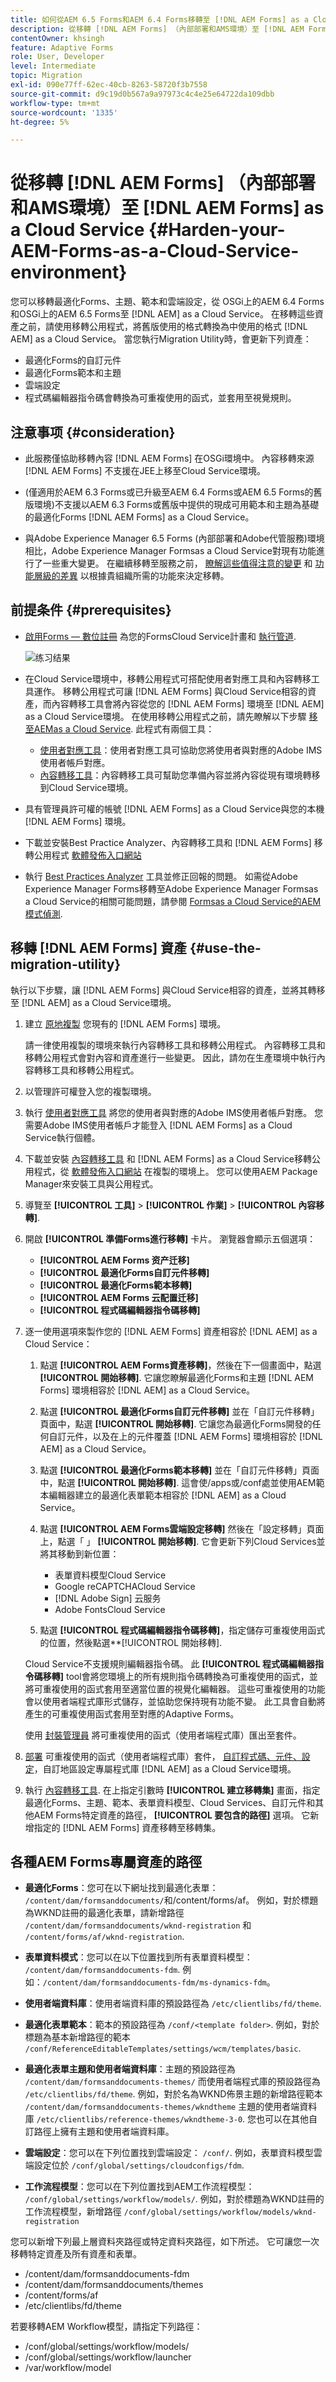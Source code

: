 ```yaml
---
title: 如何從AEM 6.5 Forms和AEM 6.4 Forms移轉至 [!DNL AEM Forms] as a Cloud Service環境？
description: 從移轉 [!DNL AEM Forms] （內部部署和AMS環境）至 [!DNL AEM Forms] as a Cloud Service環境
contentOwner: khsingh
feature: Adaptive Forms
role: User, Developer
level: Intermediate
topic: Migration
exl-id: 090e77ff-62ec-40cb-8263-58720f3b7558
source-git-commit: d9c19d0b567a9a97973c4c4e25e64722da109dbb
workflow-type: tm+mt
source-wordcount: '1335'
ht-degree: 5%

---
```


# 從移轉 [!DNL AEM Forms] （內部部署和AMS環境）至 [!DNL AEM Forms] as a Cloud Service  {#Harden-your-AEM-Forms-as-a-Cloud-Service-environment}

您可以移轉最適化Forms、主題、範本和雲端設定，從 <!-- AEM 6.3 Forms--> OSGi上的AEM 6.4 Forms和OSGi上的AEM 6.5 Forms至 [!DNL AEM] as a Cloud Service。 在移轉這些資產之前，請使用移轉公用程式，將舊版使用的格式轉換為中使用的格式 [!DNL AEM] as a Cloud Service。 當您執行Migration Utility時，會更新下列資產：

* 最適化Forms的自訂元件
* 最適化Forms範本和主題
* 雲端設定
* 程式碼編輯器指令碼會轉換為可重複使用的函式，並套用至視覺規則。

## 注意事项 {#consideration}

* 此服務僅協助移轉內容 [!DNL AEM Forms] 在OSGi環境中。 內容移轉來源 [!DNL AEM Forms] 不支援在JEE上移至Cloud Service環境。

* (僅適用於AEM 6.3 Forms或已升級至AEM 6.4 Forms或AEM 6.5 Forms的舊版環境)不支援以AEM 6.3 Forms或舊版中提供的現成可用範本和主題為基礎的最適化Forms [!DNL AEM Forms] as a Cloud Service。

* 與Adobe Experience Manager 6.5 Forms (內部部署和Adobe代管服務)環境相比，Adobe Experience Manager Formsas a Cloud Service對現有功能進行了一些重大變更。 在繼續移轉至服務之前， [瞭解這些值得注意的變更](notable-changes.md) 和 [功能層級的差異](https://experienceleague.adobe.com/docs/experience-manager-cloud-service/content/migration-journey/cloud-migration/best-practices-analyzer/using-best-practices-analyzer.html?lang=en#viewing-report) 以根據貴組織所需的功能來決定移轉。




<!-- 
## Difference with AEM 6.5 Forms 

| Feature         | Difference with AEM 6.5 Forms    |
|--------------|-----------|
| HTML5 Forms (Mobile Forms)     | The service does not support HTML5 Forms (Mobile Forms). If you render your XDP-based forms as HTML5 Forms, you can continue using the feature on AEM 6.5 Forms. |
| Adaptive Forms     | <li><b>XSD-Based Adaptive Forms:</b> The service does not support HTML5 Forms (Mobile Forms). If you render your XDP-based forms as HTML5 Forms, you can continue using the feature on AEM 6.5 Forms. </li> <li><b> Adaptive Form templates:</b> Use build pipeline and corresponding Git repository of your program to import existing Adaptive Form templates. </li><li><b>Rule editor:</b> AEM Forms as a Cloud Service provides a hardened [Rule editor](rule-editor.md#visual-rule-editor). The code editor is not available on Forms as a Cloud Service. The migration utility helps you migrate your forms that have custom rules (created in code editor). The utility converts such rules into custom functions supported on Forms as a Cloud Service. You can use the reusable functions with Rule editor to continue obtaining results obtained with rule scripts  The `onSubmitError` or `onSubmitSuccess` functions are now available as actions the Rule Editor. </li> <li><b>Drafts and submissions:</b> The service does not retain metadata for drafts and submitted Adaptive Forms. </li> <li><b> Prefill Service:</b> By default, the prefill service merges data with an Adaptive Form at client as opposed to merging data on Server in AEM 6.5 Forms. The feature helps improve the time required to prefill an Adaptive Form. You can always configure to run the merge action on the Adobe Experience Manager Forms Server. </li><li><b>Submit actions:</b> The **Email as PDF** action is not available. The **Email** submit action provide options to send attachments and attach Document of Record (DoR) with email. </li>|
| Form Data Model | <li>Forms data model supports only HTTP and HTTPs endpoints to submit data. </li><li>Forms as a Cloud Service allows to use Microsoft Azure Blob, Microsoft Sharepoint, Microsoft OneDrive, and services supporting general CRUD (Create, Read, Update, and Delete) operations as data stores. The service does not support JDBC connector, Mutual SSL for Rest connector, and x509 certificate-based authentication for SOAP data sources. </li>|
| Automated Forms Conversion Service     | The service does not provide meta-model for Automated Forms Conversion Service. You can [download it from Automated Forms Conversion Service documentation](https://experienceleague.adobe.com/docs/aem-forms-automated-conversion-service/using/extending-the-default-meta-model.html?lang=en#default-meta-model).|
|Configurations|<li>Email support only HTTP and HTTPs protocols, by default. [Contact the support team](https://experienceleague.adobe.com/docs/experience-manager-cloud-service/implementing/developing/development-guidelines.html#sending-email) to enable ports for sending emails and to enable SMTP protocol for your environment. </li> <li>If you use custom bundles, recompile your code with latest version of adobe-aemfd-docmanager before using these bundles with Forms as a Cloud Service.</li> |
| Document Manipulation APIs (Assembler Service)| The service does not support operations dependent on other services or applications: <li>Conversion of documents in a non-PDF format to a PDF format is not supported. For example, Microsoft Word to PDF, Microsoft Excel to PDF, and HTML to PDF are not supported</li><li>Adobe Distiller-based conversions are not supported. For example, PostScript(PS) to PDF</li><li>Forms Service-based conversions are not supported. For example, XDP to PDF Forms.</li><li>The service does not support converting a Signed PDF or Transparent PDF to another PDF format.</li>| -->

## 前提条件 {#prerequisites}

* [啟用Forms — 數位註冊](https://experienceleague.adobe.com/docs/experience-manager-cloud-manager/using/getting-started/setting-up-program.html?#editing-program) 為您的FormsCloud Service計畫和 [執行管道](https://experienceleague.adobe.com/docs/experience-manager-cloud-manager/using/how-to-use/deploying-code.html).

   ![练习结果](assets/enable-add-on.png)

* 在Cloud Service環境中，移轉公用程式可搭配使用者對應工具和內容轉移工具運作。 移轉公用程式可讓 [!DNL AEM Forms] 與Cloud Service相容的資產，而內容轉移工具會將內容從您的 [!DNL AEM Forms] 環境至 [!DNL AEM] as a Cloud Service環境。 在使用移轉公用程式之前，請先瞭解以下步驟 [移至AEMas a Cloud Service](https://experienceleague.adobe.com/docs/experience-manager-cloud-service/moving/home.html). 此程式有兩個工具：
   * [使用者對應工具](https://experienceleague.adobe.com/docs/experience-manager-cloud-service/moving/cloud-migration/content-transfer-tool/using-user-mapping-tool.html?lang=en#cloud-migration)：使用者對應工具可協助您將使用者與對應的Adobe IMS使用者帳戶對應。
   * [內容轉移工具](https://experienceleague.adobe.com/docs/experience-manager-cloud-service/moving/cloud-migration/content-transfer-tool/overview-content-transfer-tool.html?#cloud-migration)：內容轉移工具可幫助您準備內容並將內容從現有環境轉移到Cloud Service環境。
* 具有管理員許可權的帳號 [!DNL AEM Forms] as a Cloud Service與您的本機 [!DNL AEM Forms] 環境。
* 下載並安裝Best Practice Analyzer、內容轉移工具和 [!DNL AEM Forms] 移轉公用程式 [軟體發佈入口網站](https://experience.adobe.com/#/downloads/content/software-distribution/en/aemcloud.html)

* 執行 [Best Practices Analyzer](https://experienceleague.adobe.com/docs/experience-manager-cloud-service/moving/cloud-migration/best-practices-analyzer/overview-best-practices-analyzer.html?lang=en#cloud-migration) 工具並修正回報的問題。 如需從Adobe Experience Manager Forms移轉至Adobe Experience Manager Formsas a Cloud Service的相關可能問題，請參閱 [Formsas a Cloud Service的AEM模式偵測](https://experienceleague.adobe.com/docs/experience-manager-cloud-service/content/migration-journey/cloud-migration/best-practices-analyzer/using-best-practices-analyzer.html?lang=en#viewing-report).


<!-- * Download the latest [compatibility package](https://experienceleague.adobe.com/docs/experience-manager-release-information/aem-release-updates/forms-updates/aem-forms-releases.html?lang=en#aem-65-forms-releases) for your [!DNL AEM Forms] version. -->

## 移轉 [!DNL AEM Forms] 資產  {#use-the-migration-utility}

執行以下步驟，讓 [!DNL AEM Forms] 與Cloud Service相容的資產，並將其轉移至 [!DNL AEM] as a Cloud Service環境。

1. 建立 [原地複製](https://experienceleaguecommunities.adobe.com/t5/adobe-experience-manager/correct-method-to-clone-the-aem-environment/qaq-p/363487) 您現有的 [!DNL AEM Forms] 環境。

   請一律使用複製的環境來執行內容轉移工具和移轉公用程式。 內容轉移工具和移轉公用程式會對內容和資產進行一些變更。 因此，請勿在生產環境中執行內容轉移工具和移轉公用程式。

1. 以管理許可權登入您的複製環境。

1. 執行 [使用者對應工具](https://experienceleague.adobe.com/docs/experience-manager-cloud-service/moving/cloud-migration/content-transfer-tool/using-user-mapping-tool.html?lang=en#cloud-migration) 將您的使用者與對應的Adobe IMS使用者帳戶對應。 您需要Adobe IMS使用者帳戶才能登入 [!DNL AEM Forms] as a Cloud Service執行個體。

1. 下載並安裝 [內容轉移工具](https://experienceleague.adobe.com/docs/experience-manager-cloud-service/moving/cloud-migration/content-transfer-tool/overview-content-transfer-tool.html?#cloud-migration) 和 [!DNL AEM Forms] as a Cloud Service移轉公用程式，從 [軟體發佈入口網站](https://experience.adobe.com/#/downloads/content/software-distribution/en/aemcloud.html) 在複製的環境上。 您可以使用AEM Package Manager來安裝工具與公用程式。

1. 導覽至 **[!UICONTROL 工具]** > **[!UICONTROL 作業]** > **[!UICONTROL 內容移轉]**.

1. 開啟 **[!UICONTROL 準備Forms進行移轉]** 卡片。 瀏覽器會顯示五個選項：
   * **[!UICONTROL AEM Forms 资产迁移]**
   * **[!UICONTROL 最適化Forms自訂元件移轉]**
   * **[!UICONTROL 最適化Forms範本移轉]**
   * **[!UICONTROL AEM Forms 云配置迁移]**
   * **[!UICONTROL 程式碼編輯器指令碼移轉]**

1. 逐一使用選項來製作您的 [!DNL AEM Forms] 資產相容於 [!DNL AEM] as a Cloud Service：

   1. 點選 **[!UICONTROL AEM Forms資產移轉]**，然後在下一個畫面中，點選 **[!UICONTROL 開始移轉]**. 它讓您瞭解最適化Forms和主題 [!DNL AEM Forms] 環境相容於 [!DNL AEM] as a Cloud Service。

   1. 點選 **[!UICONTROL 最適化Forms自訂元件移轉]** 並在「自訂元件移轉」頁面中，點選 **[!UICONTROL 開始移轉]**. 它讓您為最適化Forms開發的任何自訂元件，以及在上的元件覆蓋 [!DNL AEM Forms] 環境相容於 [!DNL AEM] as a Cloud Service。

   1. 點選 **[!UICONTROL 最適化Forms範本移轉]** 並在「自訂元件移轉」頁面中，點選 **[!UICONTROL 開始移轉]**. 這會使/apps或/conf處並使用AEM範本編輯器建立的最適化表單範本相容於 [!DNL AEM] as a Cloud Service。

   1. 點選 **[!UICONTROL AEM Forms雲端設定移轉]** 然後在「設定移轉」頁面上，點選「 」 **[!UICONTROL 開始移轉]**. 它會更新下列Cloud Services並將其移動到新位置：

      * 表單資料模型Cloud Service
      * Google reCAPTCHACloud Service
      * [!DNL Adobe Sign] 云服务
      * Adobe FontsCloud Service
   1. 點選 **[!UICONTROL 程式碼編輯器指令碼移轉]**，指定儲存可重複使用函式的位置，然後點選**[!UICONTROL 開始移轉].

   Cloud Service不支援規則編輯器指令碼。 此 **[!UICONTROL 程式碼編輯器指令碼移轉]** tool會將您環境上的所有規則指令碼轉換為可重複使用的函式，並將可重複使用的函式套用至適當位置的視覺化編輯器。 這些可重複使用的功能會以使用者端程式庫形式儲存，並協助您保持現有功能不變。 此工具會自動將產生的可重複使用函式套用至對應的Adaptive Forms。

   使用 [封裝管理員](https://experienceleague.adobe.com/docs/experience-manager-65/administering/contentmanagement/package-manager.html?lang=en#contentmanagement) 將可重複使用的函式（使用者端程式庫）匯出至套件。

1. [部署](https://experienceleague.adobe.com/docs/experience-manager-cloud-service/implementing/deploying/overview.html?lang=en#deploying-content-packages-via-cloud-manager-and-package-manager) 可重複使用的函式（使用者端程式庫）套件， [自訂程式碼、元件、設定](https://experienceleague.adobe.com/docs/experience-manager-learn/cloud-service/cloud-manager/devops/deploy-code.html#cloud-manager)，自訂地區設定專屬程式庫 [!DNL AEM] as a Cloud Service環境。

   <!-- 1. Install the latest [Compatibility Package](https://experienceleague.adobe.com/docs/experience-manager-cloud-service/moving/cloud-migration/content-transfer-tool/overview-content-transfer-tool.html?#cloud-migration) to your cloned [!DNL AEM Forms] environment. -->

1. 執行 [內容轉移工具](https://experienceleague.adobe.com/docs/experience-manager-cloud-service/moving/cloud-migration/content-transfer-tool/overview-content-transfer-tool.html?#cloud-migration). 在上指定引數時 **[!UICONTROL 建立移轉集]** 畫面，指定最適化Forms、主題、範本、表單資料模型、Cloud Services、自訂元件和其他AEM Forms特定資產的路徑， **[!UICONTROL 要包含的路徑]** 選項。 它新增指定的 [!DNL AEM Forms] 資產移轉至移轉集。

## 各種AEM Forms專屬資產的路徑

* **最適化Forms**：您可在以下網址找到最適化表單： `/content/dam/formsanddocuments/`和/content/forms/af。 例如，對於標題為WKND註冊的最適化表單，請新增路徑 `/content/dam/formsanddocuments/wknd-registration` 和 `/content/forms/af/wknd-registration`.
* **表單資料模式**：您可以在以下位置找到所有表單資料模型： `/content/dam/formsanddocuments-fdm`. 例如：`/content/dam/formsanddocuments-fdm/ms-dynamics-fdm`。

* **使用者端資料庫**：使用者端資料庫的預設路徑為 `/etc/clientlibs/fd/theme`.

* **最適化表單範本**：範本的預設路徑為 `/conf/<template folder>`. 例如，對於標題為基本新增路徑的範本 `/conf/ReferenceEditableTemplates/settings/wcm/templates/basic`.

* **最適化表單主題和使用者端資料庫**：主題的預設路徑為 ` /content/dam/formsanddocuments-themes/` 而使用者端程式庫的預設路徑為 `/etc/clientlibs/fd/theme`. 例如，對於名為WKND佈景主題的新增路徑範本 ` /content/dam/formsanddocuments-themes/wkndtheme` 主題的使用者端資料庫 `/etc/clientlibs/reference-themes/wkndtheme-3-0`. 您也可以在其他自訂路徑上擁有主題和使用者端資料庫。

* **雲端設定**：您可以在下列位置找到雲端設定： `/conf/`. 例如，表單資料模型雲端設定位於 `/conf/global/settings/cloudconfigs/fdm`.

* **工作流程模型**：您可以在下列位置找到AEM工作流程模型： `/conf/global/settings/workflow/models/`. 例如，對於標題為WKND註冊的工作流程模型，新增路徑 `/conf/global/settings/workflow/models/wknd-registration`

您可以新增下列最上層資料夾路徑或特定資料夾路徑，如下所述。 它可讓您一次移轉特定資產及所有資產和表單。

* /content/dam/formsanddocuments-fdm
* /content/dam/formsanddocuments/themes
* /content/forms/af
* /etc/clientlibs/fd/theme

若要移轉AEM Workflow模型，請指定下列路徑：

* /conf/global/settings/workflow/models/
* /conf/global/settings/workflow/launcher
* /var/workflow/model

